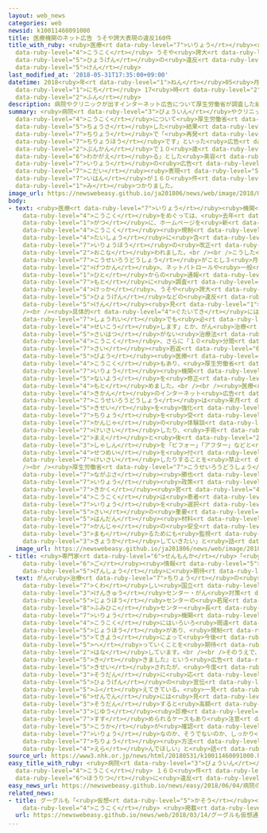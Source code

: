 ```yaml
---
layout: web_news
categories: web
newsid: k10011460091000
title: 医療機関のネット広告 うそや誇大表現の違反160件
title_with_ruby: <ruby>医療<rt data-ruby-level="7">いりょう</rt></ruby><ruby>機関<rt data-ruby-level="4">きかん</rt></ruby>のネット<ruby>広告<rt
  data-ruby-level="4">こうこく</rt></ruby> うそや<ruby>誇大<rt data-ruby-level="7">こだい</rt></ruby><ruby>表現<rt
  data-ruby-level="5">ひょうげん</rt></ruby>の<ruby>違反<rt data-ruby-level="7">いはん</rt></ruby>160<ruby>件<rt
  data-ruby-level="5">けん</rt></ruby>
last_modified_at: '2018-05-31T17:35:00+09:00'
datetime: 2018<ruby>年<rt data-ruby-level="1">ねん</rt></ruby>05<ruby>月<rt data-ruby-level="1">がつ</rt></ruby>31<ruby>日<rt
  data-ruby-level="1">にち</rt></ruby> 17<ruby>時<rt data-ruby-level="2">じ</rt></ruby>35<ruby>分<rt
  data-ruby-level="2">ふん</rt></ruby>
description: 病院やクリニックが出すインターネット広告について厚生労働省が調査した結果、がん治療で「再発のない治療法です」といった広告や、「１０分間で１０歳若返る」とした美容医療の広告など、うそや誇大表現の違反が１６０件見つかりました。
summary: <ruby>病院<rt data-ruby-level="3">びょういん</rt></ruby>やクリニックが<ruby>出<rt data-ruby-level="1">だ</rt></ruby>すインターネット<ruby>広告<rt
  data-ruby-level="4">こうこく</rt></ruby>について<ruby>厚生労働省<rt data-ruby-level="7">こうせいろうどうしょう</rt></ruby>が<ruby>調査<rt
  data-ruby-level="5">ちょうさ</rt></ruby>した<ruby>結果<rt data-ruby-level="4">けっか</rt></ruby>、がん<ruby>治療<rt
  data-ruby-level="7">ちりょう</rt></ruby>で「<ruby>再発<rt data-ruby-level="5">さいはつ</rt></ruby>のない<ruby>治療法<rt
  data-ruby-level="7">ちりょうほう</rt></ruby>です」といった<ruby>広告<rt data-ruby-level="4">こうこく</rt></ruby>や、「１０<ruby>分間<rt
  data-ruby-level="2">ぷんかん</rt></ruby>で１０<ruby>歳<rt data-ruby-level="7">さい</rt></ruby><ruby>若返<rt
  data-ruby-level="6">わかがえ</rt></ruby>る」とした<ruby>美容<rt data-ruby-level="5">びよう</rt></ruby><ruby>医療<rt
  data-ruby-level="7">いりょう</rt></ruby>の<ruby>広告<rt data-ruby-level="4">こうこく</rt></ruby>など、うそや<ruby>誇大<rt
  data-ruby-level="7">こだい</rt></ruby><ruby>表現<rt data-ruby-level="5">ひょうげん</rt></ruby>の<ruby>違反<rt
  data-ruby-level="7">いはん</rt></ruby>が１６０<ruby>件<rt data-ruby-level="5">けん</rt></ruby><ruby>見<rt
  data-ruby-level="1">み</rt></ruby>つかりました。
image_url: https://newswebeasy.github.io/ja201806/news/web/image/2018/05/31/K10011460091_1805311752_1805311806_01_02.jpg
body:
- text: <ruby>医療<rt data-ruby-level="7">いりょう</rt></ruby><ruby>機関<rt data-ruby-level="4">きかん</rt></ruby>のインターネット<ruby>広告<rt
    data-ruby-level="4">こうこく</rt></ruby>をめぐっては、<ruby>去年<rt data-ruby-level="3">きょねん</rt></ruby>６<ruby>月<rt
    data-ruby-level="1">がつ</rt></ruby>に、ホームページを<ruby>新<rt data-ruby-level="2">あら</rt></ruby>たに<ruby>広告<rt
    data-ruby-level="4">こうこく</rt></ruby><ruby>規制<rt data-ruby-level="5">きせい</rt></ruby>の<ruby>対象<rt
    data-ruby-level="4">たいしょう</rt></ruby>に<ruby>含<rt data-ruby-level="7">ふく</rt></ruby>める<ruby>医療法<rt
    data-ruby-level="7">いりょうほう</rt></ruby>の<ruby>改正<rt data-ruby-level="4">かいせい</rt></ruby>が<ruby>行<rt
    data-ruby-level="2">おこな</rt></ruby>われました。<br /><br />こうした<ruby>中<rt data-ruby-level="1">なか</rt></ruby>、<ruby>厚生労働省<rt
    data-ruby-level="7">こうせいろうどうしょう</rt></ruby>がことし３<ruby>月<rt data-ruby-level="1">がつ</rt></ruby>までの７か<ruby>月間<rt
    data-ruby-level="2">げつかん</rt></ruby>、ネットパトロールや<ruby>一般<rt data-ruby-level="7">いっぱん</rt></ruby>の<ruby>人<rt
    data-ruby-level="1">ひと</rt></ruby>からの<ruby>通報<rt data-ruby-level="5">つうほう</rt></ruby>を<ruby>基<rt
    data-ruby-level="7">もと</rt></ruby>に<ruby>調査<rt data-ruby-level="5">ちょうさ</rt></ruby>した<ruby>結果<rt
    data-ruby-level="4">けっか</rt></ruby>、うそや<ruby>誇大<rt data-ruby-level="7">こだい</rt></ruby><ruby>表現<rt
    data-ruby-level="5">ひょうげん</rt></ruby>などの<ruby>違反<rt data-ruby-level="7">いはん</rt></ruby>が１６０<ruby>件<rt
    data-ruby-level="5">けん</rt></ruby><ruby>見<rt data-ruby-level="1">み</rt></ruby>つかりました。<br
    /><br /><ruby>具体的<rt data-ruby-level="4">ぐたいてき</rt></ruby>には、「どんな<ruby>難<rt data-ruby-level="6">むずか</rt></ruby>しい<ruby>症例<rt
    data-ruby-level="7">しょうれい</rt></ruby>でも<ruby>必<rt data-ruby-level="4">かなら</rt></ruby>ず<ruby>成功<rt
    data-ruby-level="4">せいこう</rt></ruby>します」とか、がん<ruby>治療<rt data-ruby-level="7">ちりょう</rt></ruby>で「<ruby>再発<rt
    data-ruby-level="5">さいはつ</rt></ruby>がない<ruby>治療法<rt data-ruby-level="7">ちりょうほう</rt></ruby>です」といった<ruby>広告<rt
    data-ruby-level="4">こうこく</rt></ruby>、さらに「１０<ruby>分間<rt data-ruby-level="2">ぷんかん</rt></ruby>で１０<ruby>歳<rt
    data-ruby-level="7">さい</rt></ruby><ruby>若返<rt data-ruby-level="6">わかがえ</rt></ruby>る」という<ruby>美容<rt
    data-ruby-level="5">びよう</rt></ruby><ruby>医療<rt data-ruby-level="7">いりょう</rt></ruby>の<ruby>広告<rt
    data-ruby-level="4">こうこく</rt></ruby>もあり、<ruby>厚生労働省<rt data-ruby-level="7">こうせいろうどうしょう</rt></ruby>はそれぞれの<ruby>医療<rt
    data-ruby-level="7">いりょう</rt></ruby><ruby>機関<rt data-ruby-level="4">きかん</rt></ruby>に<ruby>内容<rt
    data-ruby-level="5">ないよう</rt></ruby>を<ruby>修正<rt data-ruby-level="5">しゅうせい</rt></ruby>するよう<ruby>求<rt
    data-ruby-level="4">もと</rt></ruby>めました。<br /><br /><ruby>医療<rt data-ruby-level="7">いりょう</rt></ruby><ruby>機関<rt
    data-ruby-level="4">きかん</rt></ruby>のインターネット<ruby>広告<rt data-ruby-level="4">こうこく</rt></ruby>について、<ruby>厚生労働省<rt
    data-ruby-level="7">こうせいろうどうしょう</rt></ruby>は<ruby>来月<rt data-ruby-level="2">らいげつ</rt></ruby>からさらに<ruby>規制<rt
    data-ruby-level="5">きせい</rt></ruby>を<ruby>強化<rt data-ruby-level="3">きょうか</rt></ruby>し、<ruby>治療<rt
    data-ruby-level="7">ちりょう</rt></ruby>を<ruby>受<rt data-ruby-level="3">う</rt></ruby>けた<ruby>患者<rt
    data-ruby-level="7">かんじゃ</rt></ruby>の<ruby>体験談<rt data-ruby-level="4">たいけんだん</rt></ruby>をホームページに<ruby>掲載<rt
    data-ruby-level="7">けいさい</rt></ruby>したり、<ruby>手術<rt data-ruby-level="5">しゅじゅつ</rt></ruby>の<ruby>前<rt
    data-ruby-level="2">まえ</rt></ruby>と<ruby>後<rt data-ruby-level="2">あと</rt></ruby>の<ruby>写真<rt
    data-ruby-level="3">しゃしん</rt></ruby>を「ビフォー」「アフター」などと<ruby>詳<rt data-ruby-level="7">くわ</rt></ruby>しい<ruby>説明<rt
    data-ruby-level="4">せつめい</rt></ruby>を<ruby>付<rt data-ruby-level="4">つ</rt></ruby>けずに<ruby>掲載<rt
    data-ruby-level="7">けいさい</rt></ruby>したりすることを<ruby>禁止<rt data-ruby-level="5">きんし</rt></ruby>します。<br
    /><br /><ruby>厚生労働省<rt data-ruby-level="7">こうせいろうどうしょう</rt></ruby>の<ruby>長房<rt
    data-ruby-level="7">ながぶさ</rt></ruby><ruby>勝也<rt data-ruby-level="8">かつや</rt></ruby><ruby>医療<rt
    data-ruby-level="7">いりょう</rt></ruby><ruby>政策<rt data-ruby-level="6">せいさく</rt></ruby><ruby>企画<rt
    data-ruby-level="7">きかく</rt></ruby><ruby>官<rt data-ruby-level="4">かん</rt></ruby>は「インターネット<ruby>広告<rt
    data-ruby-level="4">こうこく</rt></ruby>は<ruby>患者<rt data-ruby-level="7">かんじゃ</rt></ruby>が<ruby>医療<rt
    data-ruby-level="7">いりょう</rt></ruby>を<ruby>選択<rt data-ruby-level="7">せんたく</rt></ruby>する<ruby>際<rt
    data-ruby-level="5">さい</rt></ruby>の<ruby>重要<rt data-ruby-level="4">じゅうよう</rt></ruby>な<ruby>判断<rt
    data-ruby-level="5">はんだん</rt></ruby><ruby>材料<rt data-ruby-level="4">ざいりょう</rt></ruby>になっていて、<ruby>患者<rt
    data-ruby-level="7">かんじゃ</rt></ruby>の<ruby>安全<rt data-ruby-level="3">あんぜん</rt></ruby>を<ruby>守<rt
    data-ruby-level="3">まも</rt></ruby>るためにも<ruby>監視<rt data-ruby-level="7">かんし</rt></ruby>を<ruby>強化<rt
    data-ruby-level="3">きょうか</rt></ruby>していきたい」と<ruby>話<rt data-ruby-level="2">はな</rt></ruby>していました。
  image_url: https://newswebeasy.github.io/ja201806/news/web/image/2018/05/31/K10011460091_1805311752_1805311806_01_03.jpg
- title: <ruby>専門家<rt data-ruby-level="6">せんもんか</rt></ruby>「<ruby>規制<rt data-ruby-level="5">きせい</rt></ruby>で<ruby>誤<rt
    data-ruby-level="6">ご</rt></ruby><ruby>情報<rt data-ruby-level="5">じょうほう</rt></ruby><ruby>減少<rt
    data-ruby-level="5">げんしょう</rt></ruby>に<ruby>期待<rt data-ruby-level="3">きたい</rt></ruby>」
  text: がん<ruby>治療<rt data-ruby-level="7">ちりょう</rt></ruby>の<ruby>情報<rt data-ruby-level="5">じょうほう</rt></ruby>に<ruby>詳<rt
    data-ruby-level="7">くわ</rt></ruby>しい<ruby>国立<rt data-ruby-level="2">こくりつ</rt></ruby>がん<ruby>研究<rt
    data-ruby-level="3">けんきゅう</rt></ruby>センター・がん<ruby>対策<rt data-ruby-level="6">たいさく</rt></ruby><ruby>情報<rt
    data-ruby-level="5">じょうほう</rt></ruby>センターの<ruby>若尾<rt data-ruby-level="7">わかお</rt></ruby><ruby>文彦<rt
    data-ruby-level="8">ふみひこ</rt></ruby>センター<ruby>長<rt data-ruby-level="2">ちょう</rt></ruby>は、「<ruby>医療<rt
    data-ruby-level="7">いりょう</rt></ruby><ruby>機関<rt data-ruby-level="4">きかん</rt></ruby>のインターネット<ruby>広告<rt
    data-ruby-level="4">こうこく</rt></ruby>にはいろいろ<ruby>間違<rt data-ruby-level="7">まちが</rt></ruby>った<ruby>情報<rt
    data-ruby-level="5">じょうほう</rt></ruby>があり、<ruby>規制<rt data-ruby-level="5">きせい</rt></ruby>の<ruby>適用<rt
    data-ruby-level="5">てきよう</rt></ruby>によって<ruby>今後<rt data-ruby-level="2">こんご</rt></ruby><ruby>減<rt
    data-ruby-level="5">へ</rt></ruby>っていくことを<ruby>期待<rt data-ruby-level="3">きたい</rt></ruby>している」と<ruby>話<rt
    data-ruby-level="2">はな</rt></ruby>しています。<br /><br />そのうえで、「『こういう<ruby>効果<rt data-ruby-level="5">こうか</rt></ruby>があります』とか、『こんなふうに<ruby>効<rt
    data-ruby-level="5">き</rt></ruby>きました』という<ruby>広告<rt data-ruby-level="4">こうこく</rt></ruby>は<ruby>規制<rt
    data-ruby-level="5">きせい</rt></ruby>されたが、<ruby>今度<rt data-ruby-level="3">こんど</rt></ruby>は『<ruby>相談<rt
    data-ruby-level="3">そうだん</rt></ruby>に<ruby>応<rt data-ruby-level="5">おう</rt></ruby>じます』という<ruby>表現<rt
    data-ruby-level="5">ひょうげん</rt></ruby>の<ruby>宣伝<rt data-ruby-level="6">せんでん</rt></ruby>が<ruby>増<rt
    data-ruby-level="5">ふ</rt></ruby>えてきている。<ruby>一見<rt data-ruby-level="1">いっけん</rt></ruby>、<ruby>宣伝<rt
    data-ruby-level="6">せんでん</rt></ruby>には<ruby>見<rt data-ruby-level="1">み</rt></ruby>えないが、<ruby>相談<rt
    data-ruby-level="3">そうだん</rt></ruby>すると<ruby>高額<rt data-ruby-level="5">こうがく</rt></ruby>な<ruby>自由<rt
    data-ruby-level="3">じゆう</rt></ruby><ruby>診療<rt data-ruby-level="7">しんりょう</rt></ruby>を<ruby>勧<rt
    data-ruby-level="7">すす</rt></ruby>められるケースもあり<ruby>注意<rt data-ruby-level="3">ちゅうい</rt></ruby>してほしい。<ruby>効果<rt
    data-ruby-level="5">こうか</rt></ruby>が<ruby>確認<rt data-ruby-level="7">かくにん</rt></ruby>されている<ruby>医療<rt
    data-ruby-level="7">いりょう</rt></ruby>なのか、そうでないのか、しっかり<ruby>区別<rt data-ruby-level="4">くべつ</rt></ruby>して<ruby>治療<rt
    data-ruby-level="7">ちりょう</rt></ruby><ruby>方法<rt data-ruby-level="4">ほうほう</rt></ruby>を<ruby>選<rt
    data-ruby-level="4">えら</rt></ruby>んでほしい」と<ruby>話<rt data-ruby-level="2">はな</rt></ruby>しています。
source_url: https://www3.nhk.or.jp/news/html/20180531/k10011460091000.html
easy_title_with_ruby: <ruby>病院<rt data-ruby-level="3">びょういん</rt></ruby>のインターネットの<ruby>広告<rt
  data-ruby-level="4">こうこく</rt></ruby> １６０<ruby>件<rt data-ruby-level="5">けん</rt></ruby>が<ruby>法律<rt
  data-ruby-level="6">ほうりつ</rt></ruby>に<ruby>違反<rt data-ruby-level="7">いはん</rt></ruby>していた
easy_news_url: https://newswebeasy.github.io/news/easy/2018/06/04/病院のインターネットの広告-160件が法律に違反していた
related_news:
- title: グーグルも「<ruby>仮想<rt data-ruby-level="5">かそう</rt></ruby><ruby>通貨<rt data-ruby-level="4">つうか</rt></ruby>の<ruby>広告<rt
    data-ruby-level="4">こうこく</rt></ruby> <ruby>掲載<rt data-ruby-level="7">けいさい</rt></ruby>せず」
  url: https://newswebeasy.github.io/news/web/2018/03/14/グーグルも仮想通貨の広告-掲載せず
...
```


